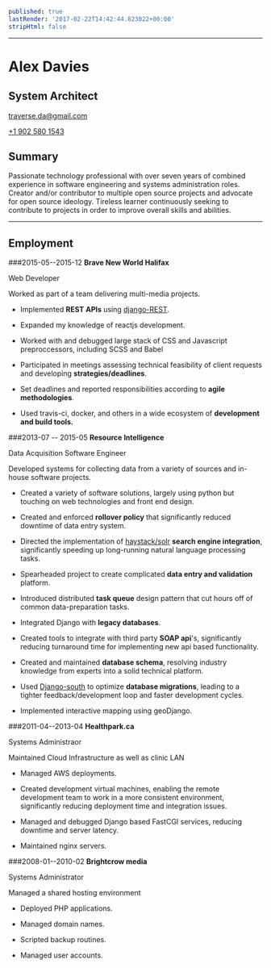 ```yaml
published: true
lastRender: '2017-02-22T14:42:44.823022+00:00'
stripHtml: false

```
---

# Alex Davies
## System Architect

[traverse.da@gmail.com](mailto:traverse.da@gmail.com)

[+1 902 580 1543](tel:+19025801543)

## Summary

Passionate technology professional with over seven years of combined
experience in software engineering and systems administration roles. Creator
and/or contributor to multiple open source projects and advocate for open
source ideology. Tireless learner continuously seeking to contribute to
projects in order to improve overall skills and abilities.

---  

## Employment

###2015-05--2015-12 **Brave New World Halifax**

Web Developer

Worked as part of a team delivering multi-media projects.

  * Implemented **REST APIs** using [django-REST](http://www.django-rest-framework.org/).

  * Expanded my knowledge of reactjs development.

  * Worked with and debugged large stack of CSS and Javascript preproccessors, including SCSS and Babel

  * Participated in meetings assessing technical feasibility of client requests and developing **strategies/deadlines**.

  * Set deadlines and reported responsibilities according to **agile methodologies**.

  * Used travis-ci, docker, and others in a wide ecosystem of **development and build tools.**

###2013-07 -- 2015-05 **Resource Intelligence**

Data Acquisition Software Engineer

Developed systems for collecting data from a variety of sources and in-house
software projects.

  * Created a variety of software solutions, largely using python but touching on web technologies and front end design.

  * Created and enforced **rollover policy** that significantly reduced downtime of data entry system.

  * Directed the implementation of [haystack/solr](http://haystacksearch.org/) **search engine integration**, significantly speeding up long-running natural language processing tasks.

  * Spearheaded project to create complicated **data entry and validation** platform.

  * Introduced distributed **task queue** design pattern that cut hours off of common data-preparation tasks.

  * Integrated Django with **legacy databases**.

  * Created tools to integrate with third party **SOAP api**'s, significantly reducing turnaround time for implementing new api based functionality.

  * Created and maintained **database schema**, resolving industry knowledge from experts into a solid technical platform.

  * Used [Django-south](http://south.aeracode.org/) to optimize **database migrations**, leading to a tighter feedback/development loop and faster development cycles.

  * Implemented interactive mapping using geoDjango.

###2011-04--2013-04 **Healthpark.ca**

Systems Administraor

Maintained Cloud Infrastructure as well as clinic LAN

  * Managed AWS deployments.

  * Created development virtual machines, enabling the remote development team to work in a more consistent environment, significantly reducing deployment time and integration issues.

  * Managed and debugged Django based FastCGI services, reducing downtime and server latency.

  * Maintained nginx servers.

###2008-01--2010-02 **Brightcrow media** 

Systems Administrator

Managed a shared hosting environment

  * Deployed PHP applications.

  * Managed domain names.

  * Scripted backup routines.

  * Managed user accounts.

